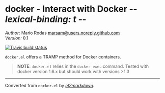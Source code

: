 # docker - Interact with Docker -*- lexical-binding: t -*-

*Author:* Mario Rodas <marsam@users.noreply.github.com><br>
*Version:* 0.1<br>

[![Travis build status](https://travis-ci.org/emacs-pe/docker.el.svg?branch=master)](https://travis-ci.org/emacs-pe/docker.el)

`docker.el` offers a TRAMP method for Docker containers.

> **NOTE**: `docker.el` relies in the `docker exec` command.
> Tested with docker version 1.6.x but should work with versions >1.3


---
Converted from `docker.el` by [*el2markdown*](https://github.com/Lindydancer/el2markdown).

